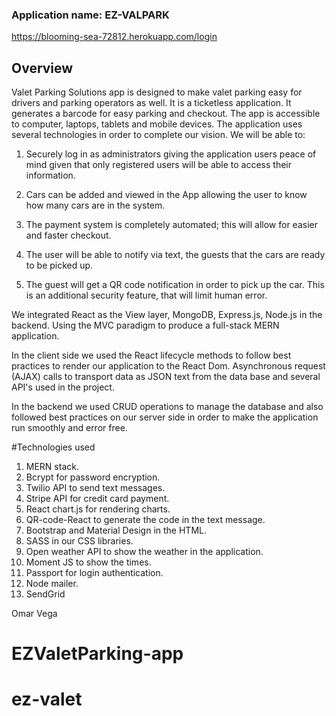 ### Application name: EZ-VALPARK

https://blooming-sea-72812.herokuapp.com/login

## Overview

Valet Parking Solutions app is designed to make valet parking easy for drivers and parking operators as well. It is a ticketless application. It generates a barcode for easy parking and checkout. The app is accessible to computer, laptops, tablets and mobile devices. The application uses several technologies in order to complete our vision. We will be able to:

1. Securely log in as administrators giving the application users peace of mind given that only registered users will be able to access their information.

2. Cars can be added and viewed in the App allowing the user to know how many cars are in the system.

3. The payment system is completely automated; this will allow for easier and faster checkout.

4. The user will be able to notify via text, the guests that the cars are ready to be picked up.

5. The guest will get a QR code notification in order to pick up the car. This is an additional security feature, that will limit human error.

We integrated React as the View layer, MongoDB, Express.js, Node.js in the backend. Using the MVC paradigm to produce a full-stack MERN application.

In the client side we used the React lifecycle methods to follow best practices to render our application to the React Dom. Asynchronous request (AJAX) calls to transport data as JSON text from the data base and several API's used in the project.

In the backend we used CRUD operations to manage the database and also followed best practices on our server side in order to make the application run smoothly and error free.

#Technologies used

1. MERN stack.
2. Bcrypt for password encryption.
3. Twilio API to send text messages.
4. Stripe API for credit card payment.
5. React chart.js for rendering charts.
6. QR-code-React to generate the code in the text message.
7. Bootstrap and Material Design in the HTML.
8. SASS in our CSS libraries.
9. Open weather API to show the weather in the application.
10. Moment JS to show the times.
11. Passport for login authentication.
12. Node mailer.
13. SendGrid

Omar Vega

# EZValetParking-app

# ez-valet
